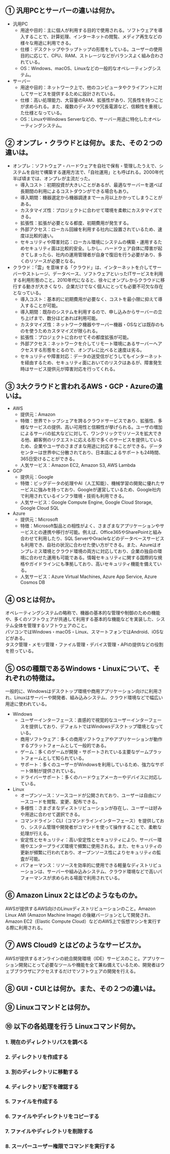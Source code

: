 ## ① 汎用PCとサーバーの違いは何か。

* 汎用PC
  * 用途や目的：主に個人が利用する目的で使用される。ソフトウェアを導入することで、計算処理、インターネットの閲覧、メディア再生などの様々な用途に利用できる。
  * 仕様：デスクトップやラップトップの形態をしている。ユーザーの使用目的に応じて、CPU、RAM、ストレージなどがバランスよく組み合わされている。
  * OS：Windows、macOS、Linuxなどの一般的なオペレーティングシステム。
* サーバー
  * 用途や目的：ネットワーク上で、他のコンピュータやクライアントに対してサービスを提供するために設計されている。
  * 仕様：高い処理能力、大容量のRAM、拡張性があり、冗長性を持つことが求められる。また、複数のディスクや冗長電源など、信頼性を重視した仕様となっている。
  * OS：LinuxやWindows Serverなどの、サーバー用途に特化したオペレーティングシステム。

## ② オンプレ・クラウドとは何か。また、その２つの違いは。

* オンプレ：ソフトウェア・ハードウェアを自社で保有・管理したうえで、システムを自社で構築する運用方法で、「自社運用」とも呼ばれる。2000年代半ば頃までは、オンプレが主流だった。
  * 導入コスト：初期投資が大きいことがあるが、最適なサーバーを選べば長期間の利用によるコストダウンができる場合もあり。
  * 導入期間：機器選定から機器調達まで一ヵ月以上かかってしまうことがある。
  * カスタマイズ性：プロジェクトに合わせて環境を柔軟にカスタマイズできる。
  * 拡張性：拡張が必要となる都度、初期費用が発生する。
  * 外部アクセス：ローカル回線を利用する社内に設置されているため、速度は比較的速い。
  * セキュリティや障害対応：ローカル環境にシステムの構築・運用するためセキュリティ面は比較的安全。しかし、ハードウェア自体に障害が起きてしまったら、社内の運用管理者が自身で復旧を行う必要があり、多くのリソースが必要となる。
* クラウド：「雲」を意味する「クラウド」は、インターネットを介してサーバーやストレージ、データベース、ソフトウェアといったITサービスを利用する利用形態のこと。2010年代になると、徐々にオンプレからクラウドに移行する動きが大きくなり、企業だけでなく個人にとっても必要不可欠な存在となっている。
  * 導入コスト：基本的に初期費用が必要なく、コストを最小限に抑えて導入することが可能。
  * 導入期間：既存のシステムを利用するので、申し込みからサーバーの立ち上げまで、数分ほどあれば利用可能。
  * カスタマイズ性：ネットワーク機器やサーバー機器・OSなどは既存のものを使うためカスタマイズが限られる。
  * 拡張性：プロジェクトに合わせてその都度拡張が可能。
  * 外部アクセス：ネットワークを介してリモート環境にあるサーバーへアクセスする形態をとるので、オンプレに比べると速度は劣る。
  * セキュリティや障害対応：データの送受信がどうしてもインターネットを経由するため、セキュリティ面においてのリスクはあるが、障害発生時はサービス提供元が障害対応を行ってくれる。

## ③ 3大クラウドと言われるAWS・GCP・Azureの違いは。

* AWS
  * 提供元：Amazon
  * 特徴：世界でトップシェアを誇るクラウドサービスであり、拡張性、多様なサービスの提供、高い可用性と信頼性が挙げられる。ユーザの増加によるサーバの拡大などに対して、ワンクリックでリソースを拡大できる他、顧客側のリクエストに応える形で多くのサービスを提供しているため、企業やユーザのさまざまな用途に対応することができる。データセンターは世界中に分散されており、日本語によるサポートも24時間、365日受けることができる。
  * 人気サービス：Amazon EC2, Amazon S3, AWS Lambda
* GCP
  * 提供元：Google
  * 特徴：ビッグデータの処理やAI（人工知能）、機械学習の開発に優れたサービスに強みを持っており、Googleが運営しているため、Google社内で利用されているインフラ環境・技術も利用できる。
  * 人気サービス：Google Compute Engine, Google Cloud Storage, Google Cloud SQL
* Azure
  * 提供元：Microsoft
  * 特徴：Microsoft製品との相性がよく、さまざまなアプリケーションやサービスとの連携や移行が可能。例えば、Office365やSharePointと組み合わせて利用したり、SQL ServerやOracleなどのデータベースサービスも利用でき、自社の状況に合わせた使い方ができる。また、Azureはオンプレミス環境とクラウド環境の両方に対応しており、企業の独自の環境に合わせた運用も可能である。情報セキュリティに関する国際的な規格やガイドラインにも準拠しており、高いセキュリティ機能を備えている。
  * 人気サービス：Azure Virtual Machines, Azure App Service, Azure Cosmos DB

## ④ OSとは何か。

オペレーティングシステムの略称で、機器の基本的な管理や制御のための機能や、多くのソフトウェアが共通して利用する基本的な機能などを実装した、システム全体を管理するソフトウェアのこと。  
パソコンではWindows・macOS・Linux、スマートフォンではAndroid、iOSなどがある。  
タスク管理・メモリ管理・ファイル管理・デバイス管理・APIの提供などの役割を担っている。

## ⑤ OSの種類であるWindows・Linuxについて、それぞれの特徴は。

一般的に、Windowsはデスクトップ環境や商用アプリケーション向けに利用され、Linuxはサーバーや開発者、組み込みシステム、クラウド環境などで幅広い用途に使われている。  
* Windows
  * ユーザーインターフェース：直感的で視覚的なユーザーインターフェースを提供しており、デフォルトではWindowsデスクトップ環境となっている。
  * 商用ソフトウェア：多くの商用ソフトウェアやアプリケーションが動作するプラットフォームとして一般的である。
  * ゲーム：多くのゲームが開発・サポートされている主要なゲームプラットフォームとして知られている。
  * サポート：多くのユーザーがWindowsを利用しているため、強力なサポート体制が提供されている。
  * ドライバーサポート：多くのハードウェアメーカーやデバイスに対応している。
* Linux
  * オープンソース：ソースコードが公開されており、ユーザーは自由にソースコードを閲覧、変更、配布できる。
  * 多様性：さまざまなディストリビューションが存在し、ユーザーは好みや用途に合わせて選択できる。
  * コマンドライン：CLI（コマンドラインインターフェース）を提供しており、システム管理や開発者がコマンドを使って操作することで、柔軟な処理が行える。
  * 安定性とセキュリティ：高い安定性とセキュリティにより、サーバー環境やエンタープライズ環境で頻繁に使用される。また、セキュリティの更新が頻繁に行われており、オープンソース性によりセキュリティの監査が可能。
  * パフォーマンス：リソースを効率的に使用できる軽量なディストリビューションは、サーバーや組み込みシステム、クラウド環境などで高いパフォーマンスが求められる場面で利用されている。

## ⑥ Amazon Linux 2とはどのようなものか。

AWSが提供するAWS向けのLinuxディストリビューションのこと。Amazon Linux AMI (Amazon Machine Image) の後継バージョンとして開発され、Amazon EC2（Elastic Compute Cloud）などのAWS上で仮想マシンを実行する際に利用される。

## ⑦ AWS Cloud9 とはどのようなサービスか。

AWSが提供するオンラインの統合開発環境（IDE）サービスのこと。アプリケーション開発にとって必要なツールや機能を全て兼ね備えているため、開発者はウェブブラウザにアクセスするだけでソフトウェアの開発を行える。

## ⑧ GUI・CUIとは何か。また、その２つの違いは。

## ⑨ Linuxコマンドとは何か。

## ⑩ 以下の各処理を行う Linuxコマンド何か。

### 1. 現在のディレクトリパスを調べる

### 2. ディレクトリを作成する

### 3. 別のディレクトリに移動する

### 4. ディレクトリ配下を確認する

### 5. ファイルを作成する

### 6. ファイルやディレクトリをコピーする

### 7. ファイルやディレクトリを削除する

### 8. スーパーユーザー権限でコマンドを実行する
